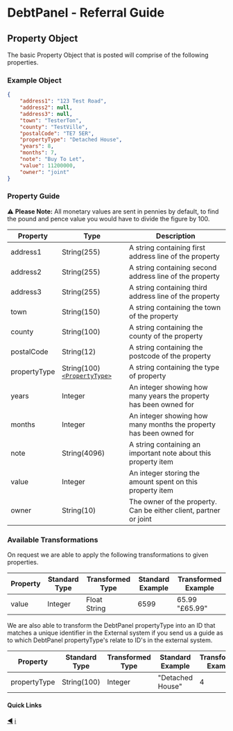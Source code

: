 # DebtPanel - Referral Guide

## Property Object

The basic Property Object that is posted will comprise of the following properties.

### Example Object

``` json
{
    "address1": "123 Test Road",
    "address2": null,
    "address3": null,
    "town": "TesterTon",
    "county": "TestVille",
    "postalCode": "TE7 5ER",
    "propertyType": "Detached House",
    "years": 8,
    "months": 7,
    "note": "Buy To Let",
    "value": 11200000,
    "owner": "joint"
}
```

### Property Guide

:warning: **Please Note:** All monetary values are sent in pennies by default, to find the pound and pence value you would have to divide the figure by 100.

Property | Type | Description
--- | --- | ---
address1 | String(255) | A string containing first address line of the property
address2 | String(255) | A string containing second address line of the property
address3 | String(255) | A string containing third address line of the property
town | String(150) | A string containing the town of the property
county | String(100) | A string containing the county of the property
postalCode | String(12) | A string containing the postcode of the property
propertyType | String(100)[`<PropertyType>`](../types/property.md) | A string containing the type of property
years | Integer | An integer showing how many years the property has been owned for
months | Integer | An integer showing how many months the property has been owned for
note | String(4096) | A string containing an important note about this property item
value | Integer | An integer storing the amount spent on this property item
owner | String(10) | The owner of the property. Can be either client, partner or joint

### Available Transformations

On request we are able to apply the following transformations to given properties.

Property | Standard Type | Transformed Type | Standard Example | Transformed Example
--- | --- | --- | --- | ---
value | Integer | Float<br />String | 6599 | 65.99<br />"£65.99"

We are also able to transform the DebtPanel propertyType into an ID that matches a unique identifier in the External system if you send us a guide as to which DebtPanel propertyType's relate to ID's in the external system.

Property | Standard Type | Transformed Type | Standard Example | Transformed Example
--- | --- | --- | --- | ---
propertyType | String(100) | Integer | "Detached House" | 4


#### Quick Links

[:arrow_backward:](client.md) [:information_source:](../readme.md)